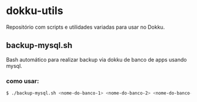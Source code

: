 # dokku-utils
Repositório com scripts e utilidades variadas para usar no Dokku.

## backup-mysql.sh
Bash automático para realizar backup via dokku de banco de apps usando mysql.


### como usar:
```bash
$ ./backup-mysql.sh <nome-do-banco-1> <nome-do-banco-2> <nome-do-banco-N>
```
